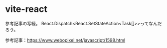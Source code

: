 # vite-react

参考記事の写経。
React.Dispatch<React.SetStateAction<Task[]>>ってなんだろう。

参考記事：https://www.webopixel.net/javascript/1598.html
